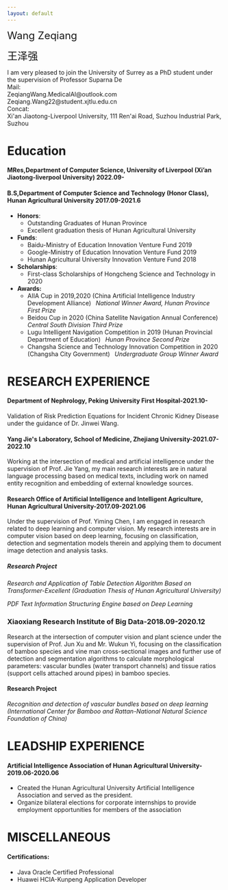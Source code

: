 ```yaml
---
layout: default
---
```


<dl>
<font size=5>Wang Zeqiang</font>

<font size=5>王泽强</font>
  
<dt>I am very pleased to join the University of Surrey as a PhD student under the supervision of Professor Suparna De</dt>

<dt>Mail: </dt>
  <di>ZeqiangWang.MedicalAI@outlook.com     
    Zeqiang.Wang22@student.xjtlu.edu.cn</di>   
<dt>Concat: </dt>
  <di>Xi'an Jiaotong-Liverpool University, 111 Ren'ai Road, Suzhou Industrial Park, Suzhou</di>   
</dl>

# Education

#### MRes,Department of Computer Science, University of Liverpool (Xi’an Jiaotong-liverpool University) 2022.09-



#### B.S,Department of Computer Science and Technology (Honor Class), Hunan Agricultural University 2017.09-2021.6
- **Honors**:   
  - Outstanding Graduates of Hunan Province   
  - Excellent graduation thesis of Hunan Agricultural University
- **Funds**:
  - Baidu-Ministry of Education Innovation Venture Fund 2019
  - Google-Ministry of Education Innovation Venture Fund 2019
  - Hunan Agricultural University Innovation Venture Fund 2018
- **Scholarships**:
  - First-class Scholarships of Hongcheng Science and Technology in 2020
- **Awards:**
  - AIIA Cup in 2019,2020 (China Artificial Intelligence Industry Development Alliance)&ensp; *National Winner Award, Hunan Province First Prize*
  - Beidou Cup in 2020 (China Satellite Navigation Annual Conference)&ensp; *Central South Division Third Prize* 
  - Lugu Intelligent Navigation Competition in 2019 (Hunan Provincial Department of Education)&ensp; *Hunan Province Second Prize*
  - Changsha  Science and Technology Innovation Competition in 2020 (Changsha City Government)&ensp; *Undergraduate Group Winner Award*

# RESEARCH EXPERIENCE

#### Department of Nephrology, Peking University First Hospital-2021.10-
Validation of Risk Prediction Equations for Incident Chronic Kidney Disease under the guidance of Dr. Jinwei Wang.

#### Yang Jie's Laboratory, School of Medicine, Zhejiang University-2021.07-2022.10
Working at the intersection of medical and artificial intelligence under the supervision of Prof. Jie Yang, my main research interests are in natural language processing based on medical texts, including work on named entity recognition and embedding of external knowledge sources.
#### Research Office of Artificial Intelligence and Intelligent Agriculture, Hunan Agricultural University-2017.09-2021.06
Under the supervision of Prof. Yiming Chen, I am engaged in research related to deep learning and computer vision. My research interests are in computer vision based on deep learning, focusing on classification, detection and segmentation models therein and applying them to document image detection and analysis tasks.
##### Research Project
*Research and Application of Table Detection Algorithm Based on Transformer-Excellent (Graduation Thesis of Hunan Agricultural University)*

*PDF Text Information Structuring Engine based on Deep Learning*

### Xiaoxiang Research Institute of Big Data-2018.09-2020.12
Research at the intersection of computer vision and plant science under the supervision of Prof. Jun Xu and Mr. Wukun Yi, focusing on the classification of bamboo species and vine man cross-sectional images and further use of detection and segmentation algorithms to calculate morphological parameters: vascular bundles (water transport channels) and tissue ratios (support cells attached around pipes) in bamboo species.
#### Research Project
*Recognition and detection of vascular bundles based on deep learning (International Center for Bamboo and Rattan-National Natural Science Foundation of China)*

# LEADSHIP EXPERIENCE

####  Artificial Intelligence Association of Hunan Agricultural University-2019.06-2020.06
- Created the Hunan Agricultural University Artificial Intelligence Association and served as the president.
- Organize bilateral elections for corporate internships to provide employment opportunities for members of the association

# MISCELLANEOUS
#### Certifications:
* Java Oracle Certified Professional
* Huawei HCIA-Kunpeng Application Developer

